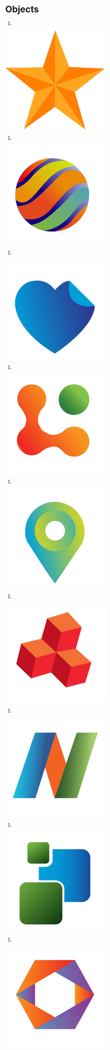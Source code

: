 
# Objects

1.
![GitHub Logo](./objectproject-01.png)

1.
![GitHub Logo](./objectproject-02.png)

1.
![GitHub Logo](./objectproject-03.png)

1.
![GitHub Logo](./objectproject-04.png)

1.
![GitHub Logo](./objectproject-05.png)

1.
![GitHub Logo](./objectproject-06.png)

1.
![GitHub Logo](./objectproject-07.png)

1.
![GitHub Logo](./objectproject-08.png)

1.
![GitHub Logo](./objectproject-09.png)
